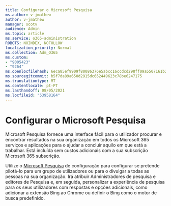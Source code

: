 ```yaml
---
title: Configurar o Microsoft Pesquisa
ms.author: v-jmathew
author: v-jmathew
manager: scotv
audience: Admin
ms.topic: article
ms.service: o365-administration
ROBOTS: NOINDEX, NOFOLLOW
localization_priority: Normal
ms.collection: Adm_O365
ms.custom:
- "9005423"
- "9264"
ms.openlocfilehash: 6eca85ef9909f80086376e5abcc16ccdcd298ff09a5507161b222447d9f690c0
ms.sourcegitcommit: b5f7da89a650d2915dc652449623c78be6247175
ms.translationtype: MT
ms.contentlocale: pt-PT
ms.lasthandoff: 08/05/2021
ms.locfileid: "53958164"
---
```

# <a name="set-up-microsoft-search"></a>Configurar o Microsoft Pesquisa

Microsoft Pesquisa fornece uma interface fácil para o utilizador procurar e encontrar resultados na sua organização em todos os Microsoft 365 serviços e aplicações para o ajudar a concluir aquilo em que está a trabalhar. Está incluída sem custos adicionais com a sua subscrição Microsoft 365 subscrição.

Utilize o [Microsoft Pesquisa](https://go.microsoft.com/fwlink/?linkid=2156919) de configuração para configurar se pretende pilotá-lo para um grupo de utilizadores ou para o divulgar a todas as pessoas na sua organização. Irá atribuir Administradores de pesquisa e editores de Pesquisa e, em seguida, personalizar a experiência de pesquisa para os seus utilizadores com respostas e opções adicionais, como adicionar a extensão Bing ao Chrome ou definir o Bing como o motor de busca predefinido.
